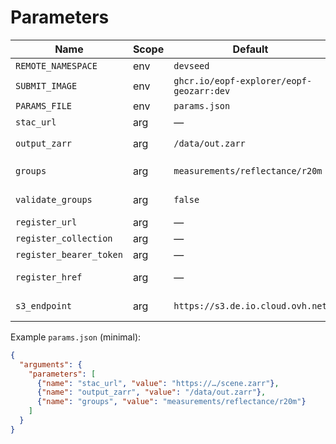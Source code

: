 # Parameters

| Name                    | Scope | Default                                  | Note |
|-------------------------|-------|------------------------------------------|------|
| `REMOTE_NAMESPACE`      | env   | `devseed`                                | Namespace |
| `SUBMIT_IMAGE`          | env   | `ghcr.io/eopf-explorer/eopf-geozarr:dev` | Image |
| `PARAMS_FILE`           | env   | `params.json`                            | Args file |
| `stac_url`              | arg   | —                                        | Input STAC/Zarr |
| `output_zarr`           | arg   | `/data/out.zarr`                         | PVC or `s3://bucket/key` |
| `groups`                | arg   | `measurements/reflectance/r20m`          | Comma/space list |
| `validate_groups`       | arg   | `false`                                  | Fail on missing groups |
| `register_url`          | arg   | —                                        | STAC base URL |
| `register_collection`   | arg   | —                                        | Collection ID |
| `register_bearer_token` | arg   | —                                        | Bearer token |
| `register_href`         | arg   | —                                        | Asset href override |
| `s3_endpoint`           | arg   | `https://s3.de.io.cloud.ovh.net`         | S3-compatible endpoint |

Example `params.json` (minimal):

```json
{
  "arguments": {
    "parameters": [
      {"name": "stac_url", "value": "https://…/scene.zarr"},
      {"name": "output_zarr", "value": "/data/out.zarr"},
      {"name": "groups", "value": "measurements/reflectance/r20m"}
    ]
  }
}
```
